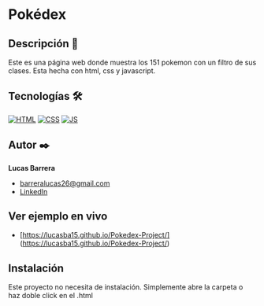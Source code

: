 # Pokédex

## Descripción 📑
Este es una página web donde muestra los 151 pokemon con un filtro de sus clases. Esta hecha con html, css y javascript.

## Tecnologías 🛠
<!-- Iconos sacados de: https://github.com/hendrasob/badges/blob/master/README.md y https://github.com/alexandresanlim/Badges4-README.md-Profile -->
[![HTML](https://img.shields.io/badge/HTML5-E34F26?style=for-the-badge&logo=html5&logoColor=white)](https://es.wikipedia.org/wiki/HTML5)
[![CSS](https://img.shields.io/badge/CSS3-1572B6?style=for-the-badge&logo=css3&logoColor=white)](https://es.wikipedia.org/wiki/CSS)
[![JS](https://img.shields.io/badge/JavaScript-F7DF1E?style=for-the-badge&logo=javascript&logoColor=black)](https://es.wikipedia.org/wiki/JavaScript)

## Autor ✒️
**Lucas Barrera**

* [barreralucas26@gmail.com](barreralucas26@gmail.com)
* [LinkedIn](https://www.linkedin.com/in/lucas-barrera-266862239/)

## Ver ejemplo en vivo
- [https://lucasba15.github.io/Pokedex-Project/] (https://lucasba15.github.io/Pokedex-Project/)

## Instalación 
Este proyecto no necesita de instalación. Simplemente abre la carpeta o haz doble click en el .html
  

